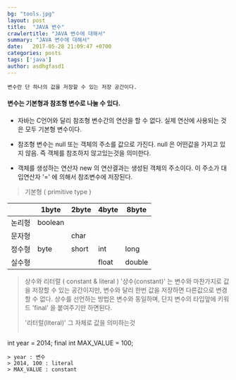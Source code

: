 ```yaml
---
bg: "tools.jpg"
layout: post
title:  "JAVA 변수"
crawlertitle: "JAVA 변수에 대해서"
summary: "JAVA 변수에 대해서"
date:   2017-05-28 21:09:47 +0700
categories: posts
tags: ['java']
author: asdhgfasd1
---
```



```
변수란 단 하나의 값을 저장할 수 있는 저장 공간이다.
```

#### 변수는 기본형과 참조형 변수로 나눌 수 있다.

- 자바는 C언어와 달리 참조형 변수간의 연산을 할 수 없다. 실제 연산에 사용되는 것은 모두 기본형 변수이다.

- 참조형 변수는 null 또는 객체의 주소를 값으로 가진다. null 은 어떤값을 가지고 있지 않음. 즉 객체를 참조하지 않고있는것을 의미한다.

- 객체를 생성하는 연산자 new 의 연산결과는 생성된 객체의 주소이다.
이 주소가 대입연산자 '=' 에 의해서 참조변수에 저장된다.

> 기본형 ( primitive type )
>
|   | 1byte  | 2byte | 4byte | 8byte |
|---|---|---|---|---|
| 논리형 |  boolean  | | | |
| 문자형 | | char | | |
| 정수형 | byte | short | int | long |
| 실수형 | | | float | double |

> 상수와 리터럴 ( constant & literal )
> '상수(constant)' 는 변수와 마찬가지로 값을 저장할 수 있는 공간이지만, 변수와 달리 한번 값을 저장하면 다른값으로 변경할 수 없다.
> 상수를 선언하는 방법은 변수와 동일하며, 단지 변수의 타입앞에 키워드 'final' 을 붙여주기만 하면된다.
>
> '리터럴(literal)' 그 자체로 값을 의미하는것
> ```
 int year = 2014;
 final int MAX_VALUE = 100;
 ```
 > year : 변수
 > 2014, 100 : literal
 > MAX_VALUE : constant

